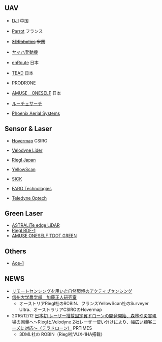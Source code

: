 ## UAV

* [DJI](https://www.dji.com/jp) 中国
* [Parrot](https://www.parrot.com/jp/doron) フランス
* ~~[3DRobotics](https://3dr.com) 米国~~
* [ヤマハ発動機](https://www.yamaha-motor.co.jp/ums/)
* [enRoute](https://enroute.co.jp) 日本
* [TEAD](https://www.tead.co.jp) 日本
* [PRODRONE](https://www.prodrone.com/jp/)
* [AMUSE　ONESELF](https://amuse-oneself.com) 日本
* [ルーチェサーチ](https://luce-s.net/point/)

* [Phoenix Aerial Systems](https://www.phoenixlidar.com)


## Sensor & Laser

* [Hovermap](https://research.csiro.au/robotics/hovermap/) CSIRO
* [Velodyne Lider](https://velodynelidar.com)
* [Riegl Japan](http://www.riegl-japan.co.jp)
* [YellowScan](https://www.yellowscan-lidar.com)

* [SICK](https://www.sick.com/jp/ja/detection-and-ranging-solutions/2d-lidar/c/g91900)
* [FARO Technologies]()

* [Teledyne Optech](https://www.teledyneoptech.com/en/products/compact-lidar/)

## Green Laser

* [ASTRALiTe edge LiDAR](https://www.astralite.net/edgelidar)
* [Riegl BDF-1](http://www.riegl-japan.co.jp/product/uas-uav/riegl-bdf-1.html)
* [AMUSE ONESELF TDOT GREEN](https://amuse-oneself.com/service/tdotgreen)

## Others

* [Ace-1](https://www.ace-1.jp/gallery/)

## NEWS

* [リモートセンシングを用いた自然環境のアクティブ゙センシング](https://www.jstage.jst.go.jp/article/rssj/39/2/39_137/_pdf)
* [信州大学農学部　加藤正人研究室](http://www.shinshu-u.ac.jp/faculty/agriculture/lab/finfo/Previous_index/index2018.html)
  * オーストリアRiegl社のROBIN、フランスYellowScan社のSurveyer Ultra、オーストラリアCSIROのHovermap
* 2016/12/12 [日本初 レーザー搭載固定翼ドローンの開発開始、森林や災害現場の測量へ～RieglとVelodyne 2社レーザー使い分けにより、幅広い顧客ニーズに対応～（テラドローン）](https://prtimes.jp/main/html/rd/p/000000008.000020194.html) PRTIMES 
  * 3DML社の ROBIN（Riegl社VUX-1HA搭載）

